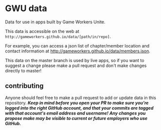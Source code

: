 # GWU data

Data for use in apps built by Game Workers Unite.

This data is accessible on the web at `http://gameworkers.github.io/data/[path/in/repo]`.

For example, you can access a json list of chapter/member location and contact information at http://gameworkers.github.io/data/members.json.

This data on the master branch is used by live apps, so if you want to suggest a change please make a pull request and don't make changes directly to master!

## contributing

Anyone should feel free to make a pull request to add or update data in this repository. ***Keep in mind before you open your PR to make sure you're logged into the right GitHub account, and that your commits are tagged with that account's email address and username! Any changes you propose make may be visible to current or future employers who use GitHub.***
